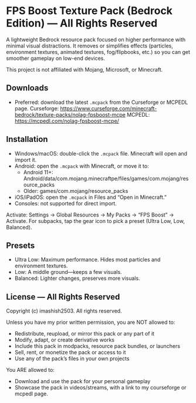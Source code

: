 # FPS Boost Texture Pack (Bedrock Edition) — All Rights Reserved

A lightweight Bedrock resource pack focused on higher performance with minimal visual distractions. It removes or simplifies effects (particles, environment textures, animated textures, fog/flipbooks, etc.) so you can get smoother gameplay on low-end devices.

This project is not affiliated with Mojang, Microsoft, or Minecraft.

## Downloads
- Preferred: download the latest `.mcpack` from the Curseforge or MCPEDL page.
Curseforge: https://www.curseforge.com/minecraft-bedrock/texture-packs/nolag-fpsboost-mcpe
MCPEDL: https://mcpedl.com/nolag-fpsboost-mcpe/

## Installation
- Windows/macOS: double-click the `.mcpack` file. Minecraft will open and import it.
- Android: open the `.mcpack` with Minecraft, or move it to:
  - Android 11+: Android/data/com.mojang.minecraftpe/files/games/com.mojang/resource_packs
  - Older: games/com.mojang/resource_packs
- iOS/iPadOS: open the `.mcpack` in Files and “Open in Minecraft.”
- Consoles: not supported for direct import.

Activate: Settings → Global Resources → My Packs → “FPS Boost” → Activate.
For subpacks, tap the gear icon to pick a preset (Ultra Low, Low, Balanced).

## Presets
- Ultra Low: Maximum performance. Hides most particles and environment textures.
- Low: A middle ground—keeps a few visuals.
- Balanced: Lighter changes, preserves more visuals.

## License — All Rights Reserved
Copyright (c) imashish2503. All rights reserved.

Unless you have my prior written permission, you are NOT allowed to:
- Redistribute, reupload, or mirror this pack or any part of it
- Modify, adapt, or create derivative works
- Include this pack in modpacks, resource pack bundles, or launchers
- Sell, rent, or monetize the pack or access to it
- Use any of the pack’s files in your own projects

You ARE allowed to:
- Download and use the pack for your personal gameplay
- Showcase the pack in videos/streams, with a link to my courseforge or mcpedl page.